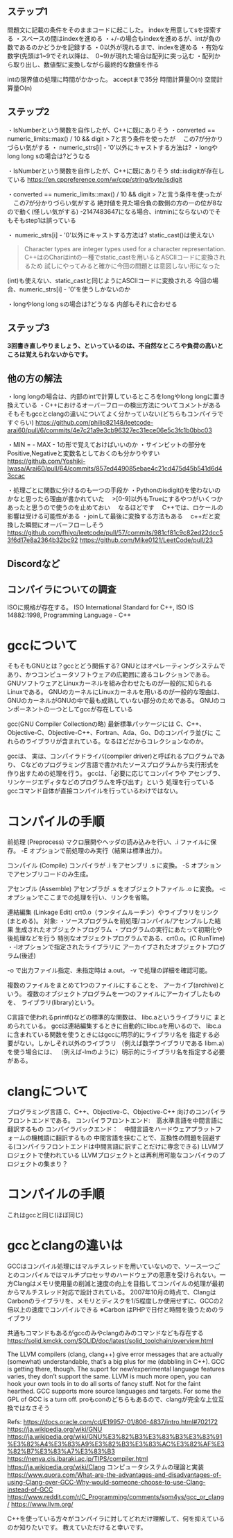 ## ステップ1
問題文に記載の条件をそのままコードに起こした。
indexを用意してsを探索する
・スペースの間はindexを進める
・+/-の場合もindexを進めるが、intが負の数であるのかどうかを記録する
・0以外が現れるまで、indexを進める
・有効な数字(先頭は1~9でそれ以降は、　0~9)が現れた場合は配列に突っ込む
・配列から取り出し、数値型に変換しながら最終的な数値を作る

intの限界値の処理に時間がかかった。
acceptまで35分
時間計算量O(n)
空間計算量O(n)

## ステップ2
・IsNumberという関数を自作したが、C++に既にありそう
・converted == numeric_limits<int>::max() / 10 && digit > 7と言う条件を使ったが
　この7が分かりづらい気がする
・ numeric_strs[i] - '0'以外にキャストする方法は?
・longやlong long sの場合は?どうなる

・IsNumberという関数を自作したが、C++に既にありそう
  std::isdigitが存在している
  https://en.cppreference.com/w/cpp/string/byte/isdigit

・converted == numeric_limits<int>::max() / 10 && digit > 7と言う条件を使ったが
　この7が分かりづらい気がする
  絶対値を見た場合負の数側の方の一の位が8なので動く(怪しい気がする)
  -2147483647になる場合、intminにならないのでそもそもstep1は誤っている

・ numeric_strs[i] - '0'以外にキャストする方法は?
  static_cast<int>()は使えない
   >Character types are integer types used for a character representation.
    C++はのCharはintの一種でstatic_castを用いるとASCIIコードに変換されるため
    試しにやってみると確かに今回の問題とは意図しない形になった

  (int)も使えない、static_castと同じようにASCIIコードに変換される
  今回の場合、numeric_strs[i] - '0'を使うしかないのか

・longやlong long sの場合は?どうなる
  内部もそれに合わせる

## ステップ3
**3回書き直しやりましょう、といっているのは、不自然なところや負荷の高いところは覚えられないからです。**

## 他の方の解法
・long longの場合は、内部のintで計算しているところをlongやlong longに置き換えている
・C++におけるオーバーフローの検出方法についてコメントがある
  そもそもgccとclangの違いについてよく分かっていない(どちらもコンパイラですぐらい)
https://github.com/philip82148/leetcode-arai60/pull/6/commits/4e7c21a9e3cb96327ec31ece06e5c3fc1b0bbc03

・MIN = - MAX - 1の形で覚えておけばいいのか
・サインビットの部分をPositive,Negativeと変数名としておくのも分かりやすい
https://github.com/Yoshiki-Iwasa/Arai60/pull/64/commits/857ed449085ebae4c21cd475d45b541d6d43ccac

・処理ごとに関数に分けるのも一つの手段か
・Pythonのisdigit()を使わないのかなと思ったら理由が書かれていた
　>[0-9]以外もTrueにするやつがいくつかあったと思うので使うのを止めておい
　なるほどです
　C++では、ロケールの影響は受ける可能性がある
・joinして最後に変換する方法もある
　c++だと変換した瞬間にオーバーフローしそう
https://github.com/fhiyo/leetcode/pull/57/commits/981cf81c9c82ed22dcc53f6d17e8a2364b32bc92
https://github.com/Mike0121/LeetCode/pull/23

## Discordなど

## コンパイラについての調査
ISOに規格が存在する。
ISO International Standard for C++, ISO IS 14882:1998, Programming Language - C++

# gccについて
そもそもGNUとは？gccとどう関係する?
GNUとはオペレーティングシステムであり、かつコンピュータソフトウェアの広範囲に渡るコレクションである。
GNUソフトウェアとLinuxカーネルを組み合わせたものが一般的に知られるLinuxである。
GNUのカーネルにLinuxカーネルを用いるのが一般的な理由は、
GNUのカーネルがGNUの中で最も成熟していない部分のためである。
GNUのコンポーネントの一つとしてgccが存在している

gcc(GNU Compiler Collectionの略)
最新標準パッケージには C、C++、Objective-C、Objective-C++、Fortran、Ada、Go、Dのコンパイラ並びに
これらのライブラリが含まれている。なるほどだからコレクションなのか。

gccは、 実は、コンパイラドライバ(compiler driver)と呼ばれるプログラムであり、
Cなどのプログラミング言語で書かれたソースプログラムから実行形式を 作り出すための処理を行う。
gccは、「必要に応じてコンパイラや アセンブラ、リンケージエディタなどのプログラムを呼び出す」という 処理を行っている
gccコマンド自体が直接コンパイルを行っているわけではない。

# コンパイルの手順
前処理 (Preprocess)
マクロ展開やヘッダの読み込みを行い、.i ファイルに保存。
-E オプションで前処理のみ実行（結果は標準出力）。

コンパイル (Compile)
コンパイラが .i をアセンブリ .s に変換。
-S オプションでアセンブリコードのみ生成。

アセンブル (Assemble)
アセンブラが .s をオブジェクトファイル .o に変換。
-c オプションでここまでの処理を行い、リンクを省略。

連結編集 (Linkage Edit)
crt0.o（ランタイムルーチン）やライブラリをリンク(まとめる)。
対象:
  ・ソースプログラムを前処理/コンパイル/アセンブルした結果 生成されたオブジェクトプログラム
  ・プログラムの実行にあたって初期化や後処理などを行う 特別なオブジェクトプログラムである、crt0.o。(C RunTime)
  ・-lオプションで指定されたライブラリに アーカイブされたオブジェクトプログラム(後述)

-o で出力ファイル指定、未指定時は a.out。
-v で処理の詳細を確認可能。

複数のファイルをまとめて1つのファイルにすることを、 アーカイブ(archive)という。 
複数のオブジェクトプログラムを一つのファイルにアーカイブしたものを、 ライブラリ(library)という。

C言語で使われるprintf()などの標準的な関数は、 libc.aというライブラリに まとめられている。
gccは連結編集するときに自動的にlibc.aを用いるので、 libc.aに含まれている関数を使うときにはgccに明示的にライブラリ名を
指定する必要がない。しかしそれ以外のライブラリ （例えば数学ライブラリである libm.a）を使う場合には、
（例えば-lmのように）明示的にライブラリ名を指定する必要がある。


# clangについて
プログラミング言語 C、C++、Objective-C、Objective-C++ 向けのコンパイラフロントエンドである。
  コンパイラフロントエンド:　高水準言語を中間言語に翻訳するもの
  コンパイラバックエンド：　中間言語をハードウェアプラットフォームの機械語に翻訳するもの
  中間言語を挟むことで、互換性の問題を回避する(コンパイラフロントエンドは中間言語に訳すことだけに専念できる)
LLVMプロジェクトで使われている
LLVMプロジェクトとは再利用可能なコンパイラのプロジェクトの集まり？

# コンパイルの手順
  これはgccと同じ(ほぼ同じ)

# gccとclangの違いは
GCCはコンパイル処理にはマルチスレッドを用いていないので、ソース一つごとのコンパイルではマルチプロセッサのハードウェアの恩恵を受けられない。一方Clangはメモリ使用量の削減と速度の向上を目指してコンパイルの処理が最初からマルチスレッド対応で設計されている。
2007年10月の時点で、ClangはCarbonのライブラリを、メモリとディスクを1/5程度しか使用せずに、GCCの2倍以上の速度でコンパイルできる
※Carbon はPHPで日付と時間を扱うためのライブラリ

共通もコマンドもあるがgccのみやclangのみのコマンドなども存在する
https://solid.kmckk.com/SOLID/doc/latest/solid_toolchain/overview.html

The LLVM compilers (clang, clang++) give error messages that are actually (somewhat) understandable, that’s a big plus for me (dabbling in C++). GCC is getting there, though.
The suport for new/experimental language features varies, they don’t support the same.
LLVM is much more open, you can hook your own tools in to do all sorts of fancy stuff. Not for the faint hearthed.
GCC supports more source languages and targets.
For some the GPL of GCC is a turn off.
proもconのどちらもあるので、clangが完全な上位互換ではなさそう

Refs:
https://docs.oracle.com/cd/E19957-01/806-4837/intro.html#702172
https://ja.wikipedia.org/wiki/GNU
https://ja.wikipedia.org/wiki/GNU%E3%82%B3%E3%83%B3%E3%83%91%E3%82%A4%E3%83%A9%E3%82%B3%E3%83%AC%E3%82%AF%E3%82%B7%E3%83%A7%E3%83%B3
https://nenya.cis.ibaraki.ac.jp/TIPS/compiler.html
https://ja.wikipedia.org/wiki/Clang
コンピュータシステムの理論と実装
https://www.quora.com/What-are-the-advantages-and-disadvantages-of-using-Clang-over-GCC-Why-would-someone-choose-to-use-Clang-instead-of-GCC
https://www.reddit.com/r/C_Programming/comments/som4ys/gcc_or_clang/
https://www.llvm.org/

C++を使っている方々がコンパイラに対してどれだけ理解して、何を抑えているのか知りたいです。
教えていただけると幸いです。
